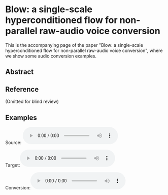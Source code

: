 # Blow: a single-scale hyperconditioned flow for non-parallel raw-audio voice conversion

This is the accompanying page of the paper "Blow: a single-scale hyperconditioned flow for non-parallel raw-audio voice conversion", where we show some audio conversion examples.

## Abstract

## Reference

(Omitted for blind review)

## Examples

<html> <div>Source: <audio controls><source src="p225_01111.wav"></audio> </div> </html>

Target:<html><audio controls><source src="p225_01111.wav"></audio></html>

Conversion:<html><audio controls><source src="p225_01111.wav"></audio></html>

